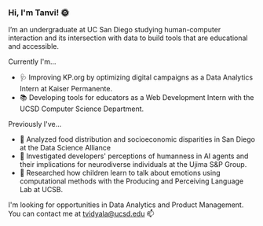 ### Hi, I'm Tanvi! 🌞

I’m an undergraduate at UC San Diego studying human-computer interaction and its intersection with data to build tools that are educational and accessible. 

Currently I'm...
- 🩺 Improving KP.org by optimizing digital campaigns as a Data Analytics Intern at Kaiser Permanente.
- 📚 Developing tools for educators as a Web Development Intern with the UCSD Computer Science Department.
    
Previously I've...
- 🍎 Analyzed food distribution and socioeconomic disparities in San Diego at the Data Science Alliance
- 🤖 Investigated developers' perceptions of humanness in AI agents and their implications for neurodiverse individuals at the Ujima S&P Group.
- 💬 Researched how children learn to talk about emotions using computational methods with the Producing and Perceiving Language Lab at UCSB.

I'm looking for opportunities in Data Analytics and Product Management. You can contact me at tvidyala@ucsd.edu 📫 
